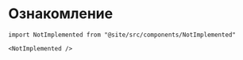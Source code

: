 # Ознакомление

```mdx-code-block
import NotImplemented from "@site/src/components/NotImplemented"

<NotImplemented />
```
